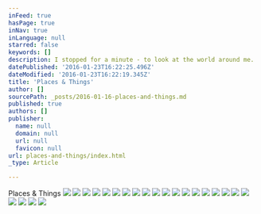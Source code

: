 ```yaml
---
inFeed: true
hasPage: true
inNav: true
inLanguage: null
starred: false
keywords: []
description: I stopped for a minute - to look at the world around me.
datePublished: '2016-01-23T16:22:25.496Z'
dateModified: '2016-01-23T16:22:19.345Z'
title: 'Places & Things'
author: []
sourcePath: _posts/2016-01-16-places-and-things.md
published: true
authors: []
publisher:
  name: null
  domain: null
  url: null
  favicon: null
url: places-and-things/index.html
_type: Article

---
```

Places & Things
![](https://s3-us-west-2.amazonaws.com/the-grid-img/p/8dd13b9209dd139ba0be6d38169ca365a71d96d9.png)
![](https://s3-us-west-2.amazonaws.com/the-grid-img/p/e1f378406840d988c6afabd5916288a63ff5d364.png)
![](https://s3-us-west-2.amazonaws.com/the-grid-img/p/e9f6a930af58bb7846f77421f6ed055aa9d7a3db.png)
![](https://s3-us-west-2.amazonaws.com/the-grid-img/p/fc40a47db80cd17119321ee2cc25dae6e404142b.png)
![](https://s3-us-west-2.amazonaws.com/the-grid-img/p/0455e0ad74aa61fef62f67c4db175c61ecad8526.png)
![](https://s3-us-west-2.amazonaws.com/the-grid-img/p/0d4b6e92cf8eee0d7e9ef300f5470a15d67fe576.png)
![](https://s3-us-west-2.amazonaws.com/the-grid-img/p/1f9df65bd0c6fe44da67f0780ec8d0f1e3fe4fda.png)
![](https://s3-us-west-2.amazonaws.com/the-grid-img/p/0a5c9f719901980ba9585b04f0cb9befa6a46291.png)
![](https://s3-us-west-2.amazonaws.com/the-grid-img/p/3436d612bd6c30bda06eceae8b1e25444d44c2bf.png)
![](https://s3-us-west-2.amazonaws.com/the-grid-img/p/a59bb792897fca85af3bb78d42b991d8bc415953.png)
![](https://s3-us-west-2.amazonaws.com/the-grid-img/p/01d490e9c9e346d57b8db77918bd24a817ffb890.png)
![](https://s3-us-west-2.amazonaws.com/the-grid-img/p/e0e492f23b6eb834f5b41a3fc33d30f6ac44c372.png)
![](https://s3-us-west-2.amazonaws.com/the-grid-img/p/4833aa2e7dfa9f9aa4bbd35226b584ac7905dc8d.png)
![](https://s3-us-west-2.amazonaws.com/the-grid-img/p/5f4dfe52817778d6e64118776569ed573537421a.png)
![](https://s3-us-west-2.amazonaws.com/the-grid-img/p/1f338b73c1dc3e5ea3fb3c07bf6ab516a809add6.png)
![](https://s3-us-west-2.amazonaws.com/the-grid-img/p/2ef0bac98d3592545f891469f81fa79fc4de9433.png)
![](https://s3-us-west-2.amazonaws.com/the-grid-img/p/a9f2184bb68d08507f4acd8534c4e8d27b964aa5.png)
![](https://s3-us-west-2.amazonaws.com/the-grid-img/p/5746719f36e6cf0c527491b274ac475cef768a68.png)
![](https://s3-us-west-2.amazonaws.com/the-grid-img/p/c529be12b4b4526e78527e37f45cba9e132287a4.png)
![](https://s3-us-west-2.amazonaws.com/the-grid-img/p/4756de52d91ae0dc01e8882dcaaab66d549ba917.png)
![](https://s3-us-west-2.amazonaws.com/the-grid-img/p/98c036beb28bfc36c7db10ae76fa227a791e3a12.png)
![](https://s3-us-west-2.amazonaws.com/the-grid-img/p/2d1c408dcf2fe7404c534c8bd14bd1dfbb4dd986.png)
![](https://s3-us-west-2.amazonaws.com/the-grid-img/p/cd978a646d0edc833dd493d4625a3bd2a87aab97.png)